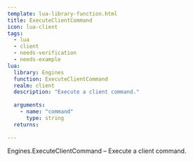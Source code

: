 ```yaml
---
template: lua-library-function.html
title: ExecuteClientCommand
icon: lua-client
tags:
  - lua
  - client
  - needs-verification
  - needs-example
lua:
  library: Engines
  function: ExecuteClientCommand
  realm: client
  description: "Execute a client command."
  
  arguments:
    - name: "command"
      type: string
  returns:
    
---
```


<div class="lua__search__keywords">
Engines.ExecuteClientCommand &#x2013; Execute a client command.
</div>
